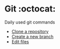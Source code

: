 # Git :octocat:
Daily used git commands

- [Clone a repository](git-clone-rep.md)
- [Create a new branch](git-new-branch.md)
- [Edit files](git-edit.md)
